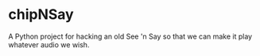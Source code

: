 # chipNSay
A Python project for hacking an old See 'n Say so that we can make it play whatever audio we wish.
